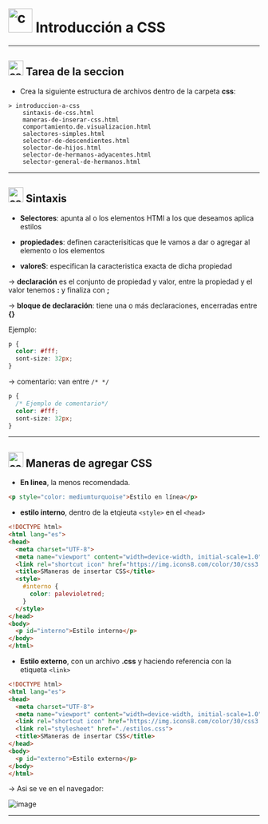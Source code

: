 # <img width="48" height="48" src="https://img.icons8.com/color/48/css3.png" alt="css3"/> Introducción a CSS

---

##  <img width="30" height="30" src="https://img.icons8.com/color/48/css3.png" alt="css3"/> Tarea de la seccion

- Crea la siguiente estructura de archivos dentro de la carpeta **css**:

```
> introduccion-a-css
    sintaxis-de-css.html
    maneras-de-inserar-css.html
    comportamiento.de.visualizacion.html
    salectores-simples.html
    selector-de-descendientes.html
    solector-de-hijos.html
    selector-de-hermanos-adyacentes.html
    selector-general-de-hermanos.html
```

---

##  <img width="30" height="30" src="https://img.icons8.com/color/48/css3.png" alt="css3"/> Sintaxis

- **Selectores**: apunta al o los elementos HTMl a los que deseamos aplica estilos

- **propiedades**: definen caracterisiticas que le vamos a dar o agregar al elemento o los elementos

- **valoreS**: especifican la caracteristica exacta de dicha propiedad

-> **declaración** es el conjunto de propiedad y valor, entre la propiedad y el valor tenemos **:** y finaliza con **;**

-> **bloque de declaración**: tiene una o más declaraciones, encerradas entre **{}**

Ejemplo:

```CSS
p {
  color: #fff;
  sont-size: 32px;
}
```

-> comentario: van entre `/* */`

```CSS
p {
  /* Ejemplo de comentario*/
  color: #fff;
  sont-size: 32px;
}
```


---

##  <img width="30" height="30" src="https://img.icons8.com/color/48/css3.png" alt="css3"/> Maneras de agregar CSS

- **En linea**, la menos recomendada.
  
```HTML
<p style="color: mediumturquoise">Estilo en línea</p>
```

- **estilo interno**, dentro de la etqieuta  `<style>` en el `<head>`

```HTML
<!DOCTYPE html>
<html lang="es">
<head>
  <meta charset="UTF-8">
  <meta name="viewport" content="width=device-width, initial-scale=1.0">
  <link rel="shortcut icon" href="https://img.icons8.com/color/30/css3.png" type="image/png">
  <title>SManeras de insertar CSS</title>
  <style>
    #interno {
      color: palevioletred;
    }
  </style>
</head>
<body>
  <p id="interno">Estilo interno</p>
</body>
</html>
```

- **Estilo externo**, con un archivo **.css** y haciendo referencia con la etiqueta `<link>`

```HTML
<!DOCTYPE html>
<html lang="es">
<head>
  <meta charset="UTF-8">
  <meta name="viewport" content="width=device-width, initial-scale=1.0">
  <link rel="shortcut icon" href="https://img.icons8.com/color/30/css3.png" type="image/png">
  <link rel="stylesheet" href="./estilos.css">
  <title>SManeras de insertar CSS</title>
</head>
<body>
  <p id="externo">Estilo externo</p>
</body>
</html>
```

-> Asi se ve en el navegador:

![image](https://github.com/eugenia1984/desarrollo-front-end-html-css-javascript/assets/72580574/f5bc80f8-4101-4be7-88fa-2a7c5114808b)

---
